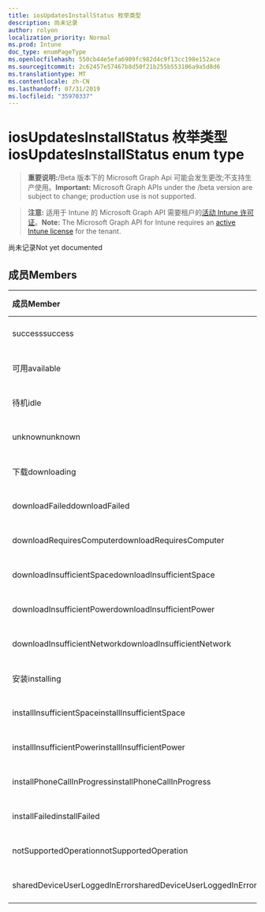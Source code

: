 ```yaml
---
title: iosUpdatesInstallStatus 枚举类型
description: 尚未记录
author: rolyon
localization_priority: Normal
ms.prod: Intune
doc_type: enumPageType
ms.openlocfilehash: 550cb44e5efa6909fc982d4c9f13cc198e152ace
ms.sourcegitcommit: 2c62457e57467b8d50f21b255b553106a9a5d8d6
ms.translationtype: MT
ms.contentlocale: zh-CN
ms.lasthandoff: 07/31/2019
ms.locfileid: "35970337"
---
```

# <a name="iosupdatesinstallstatus-enum-type"></a><span data-ttu-id="1ec3e-103">iosUpdatesInstallStatus 枚举类型</span><span class="sxs-lookup"><span data-stu-id="1ec3e-103">iosUpdatesInstallStatus enum type</span></span>

> <span data-ttu-id="1ec3e-104">**重要说明:**/Beta 版本下的 Microsoft Graph Api 可能会发生更改;不支持生产使用。</span><span class="sxs-lookup"><span data-stu-id="1ec3e-104">**Important:** Microsoft Graph APIs under the /beta version are subject to change; production use is not supported.</span></span>

> <span data-ttu-id="1ec3e-105">**注意:** 适用于 Intune 的 Microsoft Graph API 需要租户的[活动 Intune 许可证](https://go.microsoft.com/fwlink/?linkid=839381)。</span><span class="sxs-lookup"><span data-stu-id="1ec3e-105">**Note:** The Microsoft Graph API for Intune requires an [active Intune license](https://go.microsoft.com/fwlink/?linkid=839381) for the tenant.</span></span>

<span data-ttu-id="1ec3e-106">尚未记录</span><span class="sxs-lookup"><span data-stu-id="1ec3e-106">Not yet documented</span></span>

## <a name="members"></a><span data-ttu-id="1ec3e-107">成员</span><span class="sxs-lookup"><span data-stu-id="1ec3e-107">Members</span></span>
|<span data-ttu-id="1ec3e-108">成员</span><span class="sxs-lookup"><span data-stu-id="1ec3e-108">Member</span></span>|<span data-ttu-id="1ec3e-109">值</span><span class="sxs-lookup"><span data-stu-id="1ec3e-109">Value</span></span>|<span data-ttu-id="1ec3e-110">说明</span><span class="sxs-lookup"><span data-stu-id="1ec3e-110">Description</span></span>|
|:---|:---|:---|
|<span data-ttu-id="1ec3e-111">success</span><span class="sxs-lookup"><span data-stu-id="1ec3e-111">success</span></span>|<span data-ttu-id="1ec3e-112">0</span><span class="sxs-lookup"><span data-stu-id="1ec3e-112">0</span></span>|<span data-ttu-id="1ec3e-113">尚未记录</span><span class="sxs-lookup"><span data-stu-id="1ec3e-113">Not yet documented</span></span>|
|<span data-ttu-id="1ec3e-114">可用</span><span class="sxs-lookup"><span data-stu-id="1ec3e-114">available</span></span>|<span data-ttu-id="1ec3e-115">1</span><span class="sxs-lookup"><span data-stu-id="1ec3e-115">1</span></span>|<span data-ttu-id="1ec3e-116">尚未记录</span><span class="sxs-lookup"><span data-stu-id="1ec3e-116">Not yet documented</span></span>|
|<span data-ttu-id="1ec3e-117">待机</span><span class="sxs-lookup"><span data-stu-id="1ec3e-117">idle</span></span>|<span data-ttu-id="1ec3e-118">双面</span><span class="sxs-lookup"><span data-stu-id="1ec3e-118">2</span></span>|<span data-ttu-id="1ec3e-119">尚未记录</span><span class="sxs-lookup"><span data-stu-id="1ec3e-119">Not yet documented</span></span>|
|<span data-ttu-id="1ec3e-120">unknown</span><span class="sxs-lookup"><span data-stu-id="1ec3e-120">unknown</span></span>|<span data-ttu-id="1ec3e-121">第三章</span><span class="sxs-lookup"><span data-stu-id="1ec3e-121">3</span></span>|<span data-ttu-id="1ec3e-122">尚未记录</span><span class="sxs-lookup"><span data-stu-id="1ec3e-122">Not yet documented</span></span>|
|<span data-ttu-id="1ec3e-123">下载</span><span class="sxs-lookup"><span data-stu-id="1ec3e-123">downloading</span></span>|<span data-ttu-id="1ec3e-124">-2016330712</span><span class="sxs-lookup"><span data-stu-id="1ec3e-124">-2016330712</span></span>|<span data-ttu-id="1ec3e-125">尚未记录</span><span class="sxs-lookup"><span data-stu-id="1ec3e-125">Not yet documented</span></span>|
|<span data-ttu-id="1ec3e-126">downloadFailed</span><span class="sxs-lookup"><span data-stu-id="1ec3e-126">downloadFailed</span></span>|<span data-ttu-id="1ec3e-127">-2016330711</span><span class="sxs-lookup"><span data-stu-id="1ec3e-127">-2016330711</span></span>|<span data-ttu-id="1ec3e-128">尚未记录</span><span class="sxs-lookup"><span data-stu-id="1ec3e-128">Not yet documented</span></span>|
|<span data-ttu-id="1ec3e-129">downloadRequiresComputer</span><span class="sxs-lookup"><span data-stu-id="1ec3e-129">downloadRequiresComputer</span></span>|<span data-ttu-id="1ec3e-130">-2016330710</span><span class="sxs-lookup"><span data-stu-id="1ec3e-130">-2016330710</span></span>|<span data-ttu-id="1ec3e-131">尚未记录</span><span class="sxs-lookup"><span data-stu-id="1ec3e-131">Not yet documented</span></span>|
|<span data-ttu-id="1ec3e-132">downloadInsufficientSpace</span><span class="sxs-lookup"><span data-stu-id="1ec3e-132">downloadInsufficientSpace</span></span>|<span data-ttu-id="1ec3e-133">-2016330709</span><span class="sxs-lookup"><span data-stu-id="1ec3e-133">-2016330709</span></span>|<span data-ttu-id="1ec3e-134">尚未记录</span><span class="sxs-lookup"><span data-stu-id="1ec3e-134">Not yet documented</span></span>|
|<span data-ttu-id="1ec3e-135">downloadInsufficientPower</span><span class="sxs-lookup"><span data-stu-id="1ec3e-135">downloadInsufficientPower</span></span>|<span data-ttu-id="1ec3e-136">-2016330708</span><span class="sxs-lookup"><span data-stu-id="1ec3e-136">-2016330708</span></span>|<span data-ttu-id="1ec3e-137">尚未记录</span><span class="sxs-lookup"><span data-stu-id="1ec3e-137">Not yet documented</span></span>|
|<span data-ttu-id="1ec3e-138">downloadInsufficientNetwork</span><span class="sxs-lookup"><span data-stu-id="1ec3e-138">downloadInsufficientNetwork</span></span>|<span data-ttu-id="1ec3e-139">-2016330707</span><span class="sxs-lookup"><span data-stu-id="1ec3e-139">-2016330707</span></span>|<span data-ttu-id="1ec3e-140">尚未记录</span><span class="sxs-lookup"><span data-stu-id="1ec3e-140">Not yet documented</span></span>|
|<span data-ttu-id="1ec3e-141">安装</span><span class="sxs-lookup"><span data-stu-id="1ec3e-141">installing</span></span>|<span data-ttu-id="1ec3e-142">-2016330706</span><span class="sxs-lookup"><span data-stu-id="1ec3e-142">-2016330706</span></span>|<span data-ttu-id="1ec3e-143">尚未记录</span><span class="sxs-lookup"><span data-stu-id="1ec3e-143">Not yet documented</span></span>|
|<span data-ttu-id="1ec3e-144">installInsufficientSpace</span><span class="sxs-lookup"><span data-stu-id="1ec3e-144">installInsufficientSpace</span></span>|<span data-ttu-id="1ec3e-145">-2016330705</span><span class="sxs-lookup"><span data-stu-id="1ec3e-145">-2016330705</span></span>|<span data-ttu-id="1ec3e-146">尚未记录</span><span class="sxs-lookup"><span data-stu-id="1ec3e-146">Not yet documented</span></span>|
|<span data-ttu-id="1ec3e-147">installInsufficientPower</span><span class="sxs-lookup"><span data-stu-id="1ec3e-147">installInsufficientPower</span></span>|<span data-ttu-id="1ec3e-148">-2016330704</span><span class="sxs-lookup"><span data-stu-id="1ec3e-148">-2016330704</span></span>|<span data-ttu-id="1ec3e-149">尚未记录</span><span class="sxs-lookup"><span data-stu-id="1ec3e-149">Not yet documented</span></span>|
|<span data-ttu-id="1ec3e-150">installPhoneCallInProgress</span><span class="sxs-lookup"><span data-stu-id="1ec3e-150">installPhoneCallInProgress</span></span>|<span data-ttu-id="1ec3e-151">-2016330703</span><span class="sxs-lookup"><span data-stu-id="1ec3e-151">-2016330703</span></span>|<span data-ttu-id="1ec3e-152">尚未记录</span><span class="sxs-lookup"><span data-stu-id="1ec3e-152">Not yet documented</span></span>|
|<span data-ttu-id="1ec3e-153">installFailed</span><span class="sxs-lookup"><span data-stu-id="1ec3e-153">installFailed</span></span>|<span data-ttu-id="1ec3e-154">-2016330702</span><span class="sxs-lookup"><span data-stu-id="1ec3e-154">-2016330702</span></span>|<span data-ttu-id="1ec3e-155">尚未记录</span><span class="sxs-lookup"><span data-stu-id="1ec3e-155">Not yet documented</span></span>|
|<span data-ttu-id="1ec3e-156">notSupportedOperation</span><span class="sxs-lookup"><span data-stu-id="1ec3e-156">notSupportedOperation</span></span>|<span data-ttu-id="1ec3e-157">-2016330701</span><span class="sxs-lookup"><span data-stu-id="1ec3e-157">-2016330701</span></span>|<span data-ttu-id="1ec3e-158">尚未记录</span><span class="sxs-lookup"><span data-stu-id="1ec3e-158">Not yet documented</span></span>|
|<span data-ttu-id="1ec3e-159">sharedDeviceUserLoggedInError</span><span class="sxs-lookup"><span data-stu-id="1ec3e-159">sharedDeviceUserLoggedInError</span></span>|<span data-ttu-id="1ec3e-160">-2016330699</span><span class="sxs-lookup"><span data-stu-id="1ec3e-160">-2016330699</span></span>|<span data-ttu-id="1ec3e-161">尚未记录</span><span class="sxs-lookup"><span data-stu-id="1ec3e-161">Not yet documented</span></span>|






